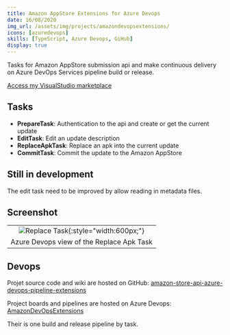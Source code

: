 ```yaml
---
title: Amazon AppStore Extensions for Azure Devops
date: 16/08/2020
img_url: /assets/img/projects/amazondevopsextensions/
icons: [azuredevops]
skills: [TypeScript, Azure Devops, GiHub]
display: true
---
```


Tasks for Amazon AppStore submission api and make continuous delivery on Azure DevOps Services pipeline build or release.

[Access my VisualStudio marketplace](https://marketplace.visualstudio.com/publishers/MaxenceRaoux)

## Tasks

- __PrepareTask__: Authentication to the api and create or get the current update
- __EditTask__: Edit an update description
- __ReplaceApkTask__: Replace an apk into the current update
- __CommitTask__: Commit the update to the Amazon AppStore

## Still in development

The edit task need to be improved by allow reading in metadata files.

## Screenshot

|  |
| :-: |
| ![Replace Task]({{page.img_url}}screenshot.png){:style="width:600px;"} |
| Azure Devops view of the Replace Apk Task |

## Devops

Projet source code and wiki are hosted on GitHub: [amazon-store-api-azure-devops-pipeline-extensions](https://github.com/Maouxi/amazon-store-api-azure-devops-pipeline-extensions)

Project boards and pipelines are hosted on Azure Devops: [AmazonDevOpsExtensions](https://dev.azure.com/maxenceraoux/AmazonDevOpsExtensions)

Their is one build and release pipeline by task.
